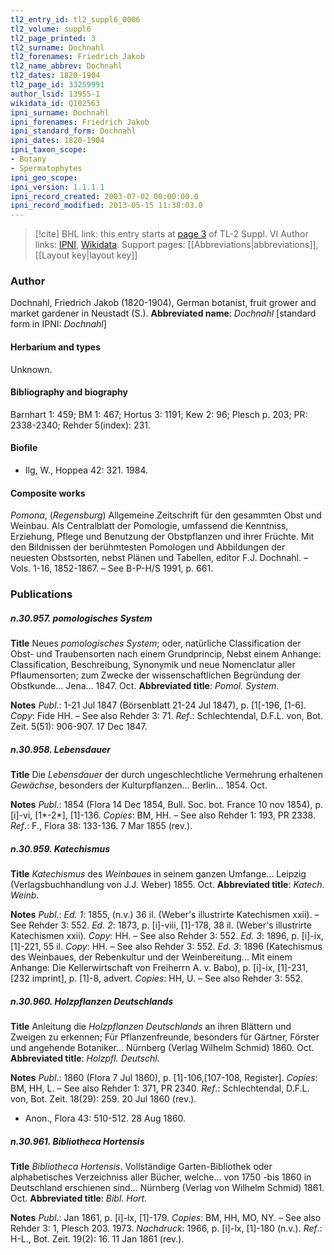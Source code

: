 ```yaml
---
tl2_entry_id: tl2_suppl6_0006
tl2_volume: suppl6
tl2_page_printed: 3
tl2_surname: Dochnahl
tl2_forenames: Friedrich Jakob
tl2_name_abbrev: Dochnahl
tl2_dates: 1820-1904
tl2_page_id: 33259991
author_lsid: 13955-1
wikidata_id: Q102563
ipni_surname: Dochnahl
ipni_forenames: Friedrich Jakob
ipni_standard_form: Dochnahl
ipni_dates: 1820-1904
ipni_taxon_scope: 
- Botany
- Spermatophytes
ipni_geo_scope: 
ipni_version: 1.1.1.1
ipni_record_created: 2003-07-02 00:00:00.0
ipni_record_modified: 2013-05-15 11:38:03.0
---
```


> [!cite] BHL link: this entry starts at [page 3](https://www.biodiversitylibrary.org/page/33259991) of TL-2 Suppl. VI
> Author links: [IPNI](https://www.ipni.org/a/13955-1), [Wikidata](https://www.wikidata.org/wiki/Q102563). Support pages: [[Abbreviations|abbreviations]], [[Layout key|layout key]]

### Author

Dochnahl, Friedrich Jakob (1820-1904), German botanist, fruit grower and market gardener in Neustadt (S.). 
**Abbreviated name**: *Dochnahl* \[standard form in IPNI: *Dochnahl*\]

#### Herbarium and types

Unknown.

#### Bibliography and biography

Barnhart 1: 459; BM 1: 467; Hortus 3: 1191; Kew 2: 96; Plesch p. 203; PR: 2338-2340; Rehder 5(index): 231.

#### Biofile

- Ilg, W., Hoppea 42: 321. 1984.

#### Composite works

*Pomona*, (*Regensburg*) Allgemeine Zeitschrift für den gesammten Obst und Weinbau. Als Centralblatt der Pomologie, umfassend die Kenntniss, Erziehung, Pflege und Benutzung der Obstpflanzen und ihrer Früchte. Mit den Bildnissen der berühmtesten Pomologen und Abbildungen der neuesten Obstsorten, nebst Plänen und Tabellen, editor F.J. Dochnahl. – Vols. 1-16, 1852-1867. – See B-P-H/S 1991, p. 661.

### Publications

##### n.30.957. pomologisches System

**Title**
Neues *pomologisches System*; oder, natürliche Classification der Obst- und Traubensorten nach einem Grundprincip, Nebst einem Anhange: Classification, Beschreibung, Synonymik und neue Nomenclatur aller Pflaumensorten; zum Zwecke der wissenschaftlichen Begründung der Obstkunde... Jena... 1847. Oct.
**Abbreviated title**: *Pomol. System*.

**Notes**
*Publ*.: 1-21 Jul 1847 (Börsenblatt 21-24 Jul 1847), p. \[1\[-196, \[1-6\]. *Copy*: Fide HH. – See also Rehder 3: 71.
*Ref*.: Schlechtendal, D.F.L. von, Bot. Zeit. 5(51): 906-907. 17 Dec 1847.

##### n.30.958. Lebensdauer

**Title**
Die *Lebensdauer* der durch ungeschlechtliche Vermehrung erhaltenen *Gewächse*, besonders der Kulturpflanzen... Berlin... 1854. Oct.

**Notes**
*Publ*.: 1854 (Flora 14 Dec 1854, Bull. Soc. bot. France 10 nov 1854), p. \[i\]-vi, \[1\*-2\*\], \[1\]-136. *Copies*: BM, HH. – See also Rehder 1: 193, PR 2338.
*Ref*.: F., Flora 38: 133-136. 7 Mar 1855 (rev.).

##### n.30.959. Katechismus

**Title**
*Katechismus* des *Weinbaues* in seinem ganzen Umfange... Leipzig (Verlagsbuchhandlung von J.J. Weber) 1855. Oct.
**Abbreviated title**: *Katech. Weinb.*

**Notes**
*Publ*.: *Ed. 1*: 1855, (n.v.) 36 il. (Weber's illustrirte Katechismen xxii). – See Rehder 3: 552.
*Ed. 2*: 1873, p. \[i\]-viii, \[1\]-178, 38 il. (Weber's illustrirte Katechismen xxii). *Copy*: HH. – See also Rehder 3: 552.
*Ed. 3*: 1896, p. \[i\]-ix, \[1\]-221, 55 il. *Copy*: HH. – See also Rehder 3: 552.
*Ed. 3*: 1896 (Katechismus des Weinbaues, der Rebenkultur und der Weinbereitung... Mit einem Anhange: Die Kellerwirtschaft von Freiherrn A. v. Babo), p. \[i\]-ix, \[1\]-231, \[232 imprint\], p. \[1\]-8, advert. *Copies*: HH, U. – See also Rehder 3: 552.

##### n.30.960. Holzpflanzen Deutschlands

**Title**
Anleitung die *Holzpflanzen Deutschlands* an ihren Blättern und Zweigen zu erkennen; Für Pflanzenfreunde, besonders für Gärtner, Förster und angehende Botaniker... Nürnberg (Verlag Wilhelm Schmid) 1860. Oct.
**Abbreviated title**: *Holzpfl. Deutschl.*

**Notes**
*Publ*.: 1860 (Flora 7 Jul 1860), p. \[1\]-106,\[107-108, Register\]. *Copies*: BM, HH, L. – See also Rehder 1: 371, PR 2340.
*Ref*.: Schlechtendal, D.F.L. von, Bot. Zeit. 18(29): 259. 20 Jul 1860 (rev.).
- Anon., Flora 43: 510-512. 28 Aug 1860.

##### n.30.961. Bibliotheca Hortensis

**Title**
*Bibliotheca Hortensis*. Vollständige Garten-Bibliothek oder alphabetisches Verzeichniss aller Bücher, welche... von 1750 -bis 1860 in Deutschland erschienen sind... Nürnberg (Verlag von Wilhelm Schmid) 1861. Oct.
**Abbreviated title**: *Bibl. Hort.*

**Notes**
*Publ*.: Jan 1861, p. \[i\]-lx, \[1\]-179. *Copies*: BM, HH, MO, NY. – See also Rehder 3: 1, Plesch 203. 1973.
*Nachdruck*: 1966, p. \[i\]-lx, \[1\]-180 (n.v.).
*Ref*.: H-L., Bot. Zeit. 19(2): 16. 11 Jan 1861 (rev.).

